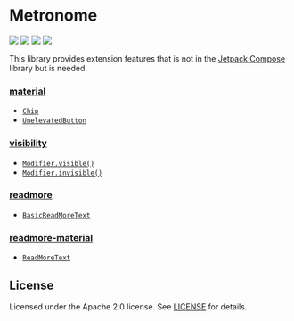 # Metronome

<a href="https://jitpack.io/#fornewid/metronome"><img src="https://jitpack.io/v/fornewid/metronome.svg"/></a>
<a href="https://github.com/fornewid/metronome/actions/workflows/build.yaml"><img src="https://github.com/fornewid/metronome/actions/workflows/build.yaml/badge.svg"/></a>
<a href="https://opensource.org/licenses/Apache-2.0"><img src="https://img.shields.io/badge/License-Apache%202.0-blue.svg"/></a>
<a href='https://developer.android.com'><img src='http://img.shields.io/badge/platform-android-green.svg'/></a>

This library provides extension features that is not in the [Jetpack Compose](https://developer.android.com/jetpack/compose) library but is needed.


### [material](https://github.com/fornewid/metronome/tree/main/material)
- [`Chip`](https://github.com/fornewid/metronome/blob/main/material/src/main/java/soup/metronome/material/chip/Chip.kt)
- [`UnelevatedButton`](https://github.com/fornewid/metronome/blob/main/material/src/main/java/soup/metronome/material/UnelevatedButton.kt)

### [visibility](https://github.com/fornewid/metronome/tree/main/visibility)
- [`Modifier.visible()`](https://github.com/fornewid/metronome/blob/main/visibility/src/main/java/soup/metronome/visibility/Visibility.kt)
- [`Modifier.invisible()`](https://github.com/fornewid/metronome/blob/main/visibility/src/main/java/soup/metronome/visibility/Visibility.kt)

### [readmore](https://github.com/fornewid/metronome/tree/main/readmore)
- [`BasicReadMoreText`](https://github.com/fornewid/metronome/blob/main/readmore/src/main/java/soup/metronome/readmore/BasicReadMoreText.kt)

### [readmore-material](https://github.com/fornewid/metronome/tree/main/readmore-material)
- [`ReadMoreText`](https://github.com/fornewid/metronome/blob/main/readmore-material/src/main/java/soup/metronome/readmore/material/ReadMoreText.kt)

## License

Licensed under the Apache 2.0 license. See [LICENSE](https://github.com/fornewid/metronome/blob/main/LICENSE) for details.
